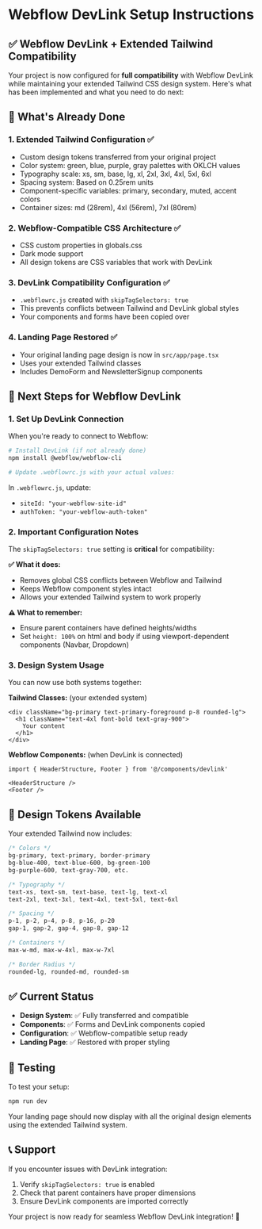 # Webflow DevLink Setup Instructions

## ✅ Webflow DevLink + Extended Tailwind Compatibility

Your project is now configured for **full compatibility** with Webflow DevLink while maintaining your extended Tailwind CSS design system. Here's what has been implemented and what you need to do next:

## 🎯 What's Already Done

### 1. **Extended Tailwind Configuration** ✅
- Custom design tokens transferred from your original project
- Color system: green, blue, purple, gray palettes with OKLCH values
- Typography scale: xs, sm, base, lg, xl, 2xl, 3xl, 4xl, 5xl, 6xl
- Spacing system: Based on 0.25rem units
- Component-specific variables: primary, secondary, muted, accent colors
- Container sizes: md (28rem), 4xl (56rem), 7xl (80rem)

### 2. **Webflow-Compatible CSS Architecture** ✅
- CSS custom properties in globals.css
- Dark mode support
- All design tokens are CSS variables that work with DevLink

### 3. **DevLink Compatibility Configuration** ✅
- `.webflowrc.js` created with `skipTagSelectors: true`
- This prevents conflicts between Tailwind and DevLink global styles
- Your components and forms have been copied over

### 4. **Landing Page Restored** ✅
- Your original landing page design is now in `src/app/page.tsx`
- Uses your extended Tailwind classes
- Includes DemoForm and NewsletterSignup components

## 🚀 Next Steps for Webflow DevLink

### 1. **Set Up DevLink Connection**
When you're ready to connect to Webflow:

```bash
# Install DevLink (if not already done)
npm install @webflow/webflow-cli

# Update .webflowrc.js with your actual values:
```

In `.webflowrc.js`, update:
- `siteId: "your-webflow-site-id"`
- `authToken: "your-webflow-auth-token"`

### 2. **Important Configuration Notes**

The `skipTagSelectors: true` setting is **critical** for compatibility:

**✅ What it does:**
- Removes global CSS conflicts between Webflow and Tailwind
- Keeps Webflow component styles intact
- Allows your extended Tailwind system to work properly

**⚠️ What to remember:**
- Ensure parent containers have defined heights/widths
- Set `height: 100%` on html and body if using viewport-dependent components (Navbar, Dropdown)

### 3. **Design System Usage**

You can now use both systems together:

**Tailwind Classes:** (your extended system)
```tsx
<div className="bg-primary text-primary-foreground p-8 rounded-lg">
  <h1 className="text-4xl font-bold text-gray-900">
    Your content
  </h1>
</div>
```

**Webflow Components:** (when DevLink is connected)
```tsx
import { HeaderStructure, Footer } from '@/components/devlink'

<HeaderStructure />
<Footer />
```

## 🎨 Design Tokens Available

Your extended Tailwind now includes:

```css
/* Colors */
bg-primary, text-primary, border-primary
bg-blue-400, text-blue-600, bg-green-100
bg-purple-600, text-gray-700, etc.

/* Typography */
text-xs, text-sm, text-base, text-lg, text-xl
text-2xl, text-3xl, text-4xl, text-5xl, text-6xl

/* Spacing */
p-1, p-2, p-4, p-8, p-16, p-20
gap-1, gap-2, gap-4, gap-8, gap-12

/* Containers */
max-w-md, max-w-4xl, max-w-7xl

/* Border Radius */
rounded-lg, rounded-md, rounded-sm
```

## ✅ Current Status

- **Design System**: ✅ Fully transferred and compatible
- **Components**: ✅ Forms and DevLink components copied
- **Configuration**: ✅ Webflow-compatible setup ready
- **Landing Page**: ✅ Restored with proper styling

## 🔧 Testing

To test your setup:

```bash
npm run dev
```

Your landing page should now display with all the original design elements using the extended Tailwind system.

## 📞 Support

If you encounter issues with DevLink integration:
1. Verify `skipTagSelectors: true` is enabled
2. Check that parent containers have proper dimensions
3. Ensure DevLink components are imported correctly

Your project is now ready for seamless Webflow DevLink integration! 🚀